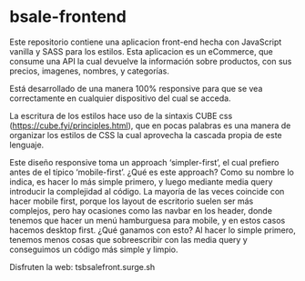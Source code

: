 # bsale-frontend

Este repositorio contiene una aplicacion front-end hecha con JavaScript vanilla y SASS para los estilos.
Esta aplicacion es un eCommerce, que consume una API la cual devuelve la información sobre productos, con sus precios, imagenes, nombres, y categorías. 

Está desarrollado de una manera 100% responsive para que se vea correctamente en cualquier dispositivo del cual se acceda.

La escritura de los estilos hace uso de la sintaxis CUBE css (https://cube.fyi/principles.html), que en pocas palabras es una manera de organizar los estilos de CSS la cual aprovecha la cascada propia de este lenguaje.

Este diseño responsive toma un approach ‘simpler-first’, el cual prefiero antes de el típico ‘mobile-first’. ¿Qué es este approach? Como su nombre lo indica, es hacer lo más simple primero, y luego mediante media query introducir la complejidad al código. La mayoría de las veces coincide con hacer mobile first, porque los layout de escritorio suelen ser más complejos, pero hay ocasiones como las navbar en los header, donde tenemos que hacer un menú hamburguesa para mobile, y en estos casos hacemos desktop first. ¿Qué ganamos con esto? Al hacer lo simple primero, tenemos menos cosas que sobreescribir con las media query y conseguimos un código más simple y limpio.

Disfruten la web: tsbsalefront.surge.sh



